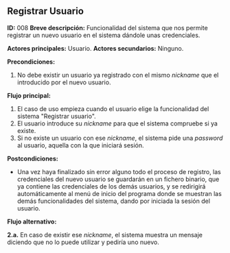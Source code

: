 ## Registrar Usuario

**ID:** 008
**Breve descripción:** Funcionalidad del sistema que nos permite registrar un nuevo usuario en el sistema dándole unas credenciales.


**Actores principales:** Usuario.
**Actores secundarios:** Ninguno.

**Precondiciones:**

1. No debe existir un usuario ya registrado con el mismo *nickname* que el introducido por el nuevo usuario.



**Flujo principal:**

1. El caso de uso empieza cuando el usuario elige la funcionalidad del sistema "Registrar usuario".
2. El usuario introduce su *nickname* para que el sistema compruebe si ya existe.
3. Si no existe un usuario con ese *nickname*, el sistema pide una *password* al usuario, aquella con la que iniciará sesión.


**Postcondiciones:**

* Una vez haya finalizado sin error alguno todo el proceso de registro, las credenciales del nuevo usuario se guardarán en un fichero binario, que ya contiene las credenciales de los demás usuarios, y se redirigirá automáticamente al menú de inicio del programa donde se muestran las demás funcionalidades del sistema, dando por iniciada la sesión del usuario.


**Flujo alternativo:**

**2.a.** En caso de existir ese *nickname*, el sistema muestra un mensaje diciendo que no lo puede utilizar y pediría uno nuevo.
